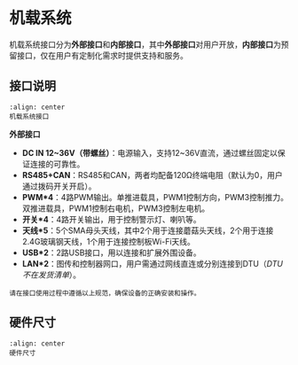 # 机载系统

机载系统接口分为**外部接口**和**内部接口**，其中**外部接口**对用户开放，**内部接口**为预留接口，仅在用户有定制化需求时提供支持和服务。

## 接口说明

```{figure} Images/Interfaces.png
:align: center
机载系统接口
```

**外部接口**

* **DC IN 12~36V（带螺丝）**：电源输入，支持12~36V直流，通过螺丝固定以保证连接的可靠性。
* **RS485+CAN**：RS485和CAN，两者均配备120Ω终端电阻（默认为0，用户通过拨码开关开启）。
* **PWM*4**：4路PWM输出。单推进载具，PWM1控制方向，PWM3控制推力。双推进载具，PWM1控制右电机，PWM3控制左电机。
* **开关*4**：4路开关输出，用于控制警示灯、喇叭等。
* **天线*5**：5个SMA母头天线，其中2个用于连接蘑菇头天线，2个用于连接2.4G玻璃钢天线，1个用于连接控制板Wi-Fi天线。
* **USB*2**：2路USB接口，用以连接和扩展外围设备。
* **LAN*2**：图传和控制器网口，用户需通过网线直连或分别连接到DTU（_DTU不在发货清单_）。

```{attention}
请在接口使用过程中遵循以上规范，确保设备的正确安装和操作。
```

## 硬件尺寸

```{figure} Images/Size.png
:align: center
硬件尺寸
```
